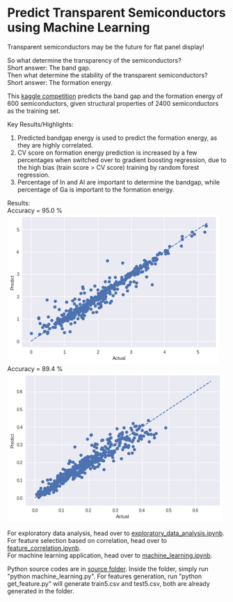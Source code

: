 # Predict Transparent Semiconductors using Machine Learning
Transparent semiconductors may be the future for flat panel display!<br>

So what determine the transparency of the semiconductors? <br>
Short answer: The band gap. <br>
Then what determine the stability of the transparent semiconductors? <br>
Short answer: The formation energy. <br>

This [kaggle competition](https://www.kaggle.com/c/nomad2018-predict-transparent-conductors/) predicts the band gap and the formation energy of 600 semiconductors, given structural properties of 2400 semiconductors as the training set.

Key Results/Highlights:
1. Predicted bandgap energy is used to predict the formation energy, as they are highly correlated. <br>
2. CV score on formation energy prediction is increased by a few percentages when switched over to gradient boosting regression, due to the high bias (train score > CV score) training by random forest regression.
3. Percentage of In and Al are important to determine the bandgap, while percentage of Ga is important to the formation energy.

Results: <br>
Accuracy = 95.0 % <br>
<img src=bandgap.png> <br>
Accuracy = 89.4 % <br>
<img src=formation.png> <br>

For exploratory data analysis, head over to [exploratory_data_analysis.ipynb](exploratory_data_analysis.ipynb). <br>
For feature selection based on correlation, head over to [feature_correlation.ipynb](feature_correlation.ipynb). <br>
For machine learning application, head over to [machine_learning.ipynb](machine_learning.ipynb). <br>

Python source codes are in [source folder](source). Inside the folder, simply run "python machine_learning.py". For features generation, run "python get_feature.py" will generate train5.csv and test5.csv, both are already generated in the folder.
